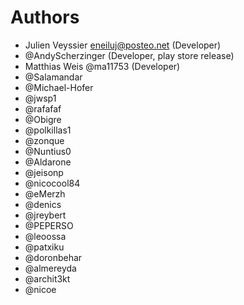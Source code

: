 # Authors

* Julien Veyssier <eneiluj@posteo.net> (Developer)
* @AndyScherzinger (Developer, play store release)
* Matthias Weis @ma11753 (Developer)
* @Salamandar
* @Michael-Hofer
* @jwsp1
* @rafafaf
* @Obigre
* @polkillas1
* @zonque
* @Nuntius0
* @Aldarone
* @jeisonp
* @nicocool84
* @eMerzh
* @denics
* @jreybert
* @PEPERSO
* @leoossa
* @patxiku
* @doronbehar
* @almereyda
* @archit3kt
* @nicoe
